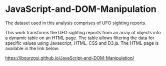 # JavaScript-and-DOM-Manipulation

The dataset used in this analysis comprises of UFO sighting reports. 

This work transforms the UFO sighting reports from an array of objects into a dynamic table on an HTML page. 
The table allows filtering the data for specific values using Javascript, HTML, CSS and D3.js.
The HTML page is available in the link below:

https://ibourzgui.github.io/JavaScript-and-DOM-Manipulation/

